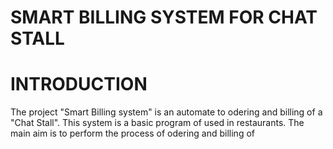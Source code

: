 # SMART BILLING SYSTEM FOR CHAT STALL
# INTRODUCTION
The project "Smart Billing system" is an automate to odering and billing of a "Chat Stall". This system is a basic program of used in restaurants. The main aim is to perform the process of odering and billing of 

